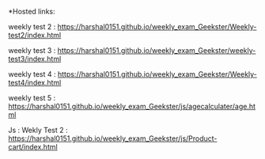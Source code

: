 *Hosted links:

weekly test 2 : https://harshal0151.github.io/weekly_exam_Geekster/Weekly-test2/index.html

weekly test 3 : https://harshal0151.github.io/weekly_exam_Geekster/weekly-test3/index.html

weekly test 4 : https://harshal0151.github.io/weekly_exam_Geekster/Weekly-test4/index.html

weekly test 5 : https://harshal0151.github.io/weekly_exam_Geekster/js/agecalculater/age.html


Js : 
Wekly Test 2 : https://harshal0151.github.io/weekly_exam_Geekster/js/Product-cart/index.html
